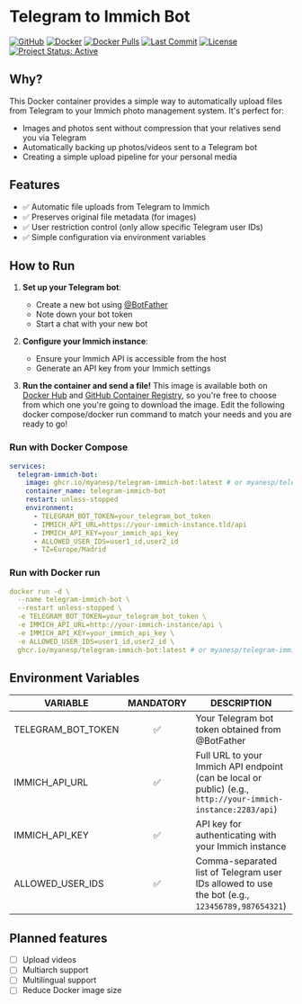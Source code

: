 # Telegram to Immich Bot

[![GitHub](https://badgen.net/badge/icon/github?icon=github&label)](https://github.com/myanesp/telegram-immich-bot)
[![Docker](https://badgen.net/badge/icon/docker?icon=docker&label)](https://hub.docker.com/r/myanesp/telegram-immich-bot)
[![Docker Pulls](https://badgen.net/docker/pulls/myanesp/telegram-immich-bot?icon=docker&label=pulls)](https://hub.docker.com/r/myanesp/telegram-immich-bot)
[![Last Commit](https://img.shields.io/github/last-commit/myanesp/telegram-immich-bot)](https://github.com/myanesp/telegram-immich-bot)
[![License](https://badgen.net/github/license/myanesp/telegram-immich-bot)](LICENSE)
[![Project Status: Active](https://www.repostatus.org/badges/latest/active.svg)](https://www.repostatus.org/#active)

## Why?

This Docker container provides a simple way to automatically upload files from Telegram to your Immich photo management system. It's perfect for:

- Images and photos sent without compression that your relatives send you via Telegram
- Automatically backing up photos/videos sent to a Telegram bot
- Creating a simple upload pipeline for your personal media

## Features

- ✅ Automatic file uploads from Telegram to Immich
- ✅ Preserves original file metadata (for images)
- ✅ User restriction control (only allow specific Telegram user IDs)
- ✅ Simple configuration via environment variables

## How to Run

1. **Set up your Telegram bot**:
   - Create a new bot using [@BotFather](https://t.me/BotFather)
   - Note down your bot token
   - Start a chat with your new bot

2. **Configure your Immich instance**:
   - Ensure your Immich API is accessible from the host
   - Generate an API key from your Immich settings

3. **Run the container and send a file!**
This image is available both on [Docker Hub](https://hub.docker.com/r/myanesp/telegram-immich-bot) and [GitHub Container Registry](https://github.com/myanesp/telegram-immich-bot), so you're free to choose from which one you're going to download the image. Edit the following docker compose/docker run command to match your needs and you are ready to go!

### Run with Docker Compose

```yaml
services:
  telegram-immich-bot:
    image: ghcr.io/myanesp/telegram-immich-bot:latest # or myanesp/telegram-immich-bot
    container_name: telegram-immich-bot
    restart: unless-stopped
    environment:
      - TELEGRAM_BOT_TOKEN=your_telegram_bot_token
      - IMMICH_API_URL=https://your-immich-instance.tld/api
      - IMMICH_API_KEY=your_immich_api_key
      - ALLOWED_USER_IDS=user1_id,user2_id
      - TZ=Europe/Madrid
```
### Run with Docker run

```yaml
docker run -d \
  --name telegram-immich-bot \
  --restart unless-stopped \
  -e TELEGRAM_BOT_TOKEN=your_telegram_bot_token \
  -e IMMICH_API_URL=http://your-immich-instance/api \
  -e IMMICH_API_KEY=your_immich_api_key \
  -e ALLOWED_USER_IDS=user1_id,user2_id \ 
  ghcr.io/myanesp/telegram-immich-bot:latest # or myanesp/telegram-immich-bot
```

## Environment Variables

| VARIABLE | MANDATORY | DESCRIPTION | DEFAULT |
|----------|:---------:|-------------------------------------------------------------|---------|
| TELEGRAM_BOT_TOKEN | ✅ | Your Telegram bot token obtained from @BotFather | - |
| IMMICH_API_URL | ✅ | Full URL to your Immich API endpoint (can be local or public) (e.g., `http://your-immich-instance:2283/api`) | - |
| IMMICH_API_KEY | ✅ | API key for authenticating with your Immich instance | - |
| ALLOWED_USER_IDS | ✅ | Comma-separated list of Telegram user IDs allowed to use the bot (e.g., `123456789,987654321`) | - |

## Planned features

- [ ] Upload videos
- [ ] Multiarch support
- [ ] Multilingual support
- [ ] Reduce Docker image size
